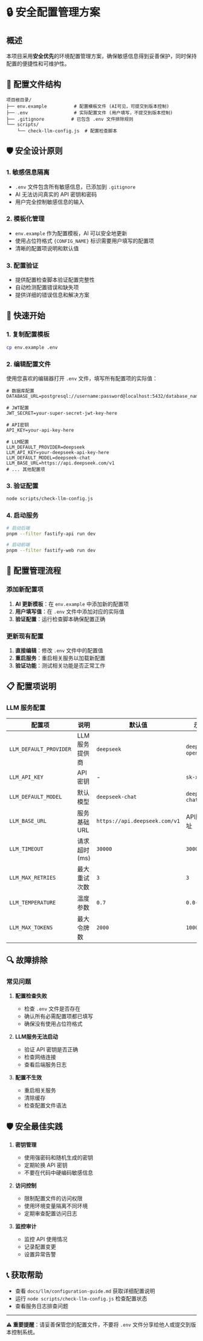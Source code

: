 # 🔒 安全配置管理方案

## 概述

本项目采用**安全优先**的环境配置管理方案，确保敏感信息得到妥善保护，同时保持配置的便捷性和可维护性。

## 📁 配置文件结构

```
项目根目录/
├── env.example          # 配置模板文件 (AI可见，可提交到版本控制)
├── .env                 # 实际配置文件 (用户填写，不提交到版本控制)
├── .gitignore          # 已包含 .env 文件排除规则
└── scripts/
    └── check-llm-config.js  # 配置检查脚本
```

## 🛡️ 安全设计原则

### 1. **敏感信息隔离**
- `.env` 文件包含所有敏感信息，已添加到 `.gitignore`
- AI 无法访问真实的 API 密钥和密码
- 用户完全控制敏感信息的输入

### 2. **模板化管理**
- `env.example` 作为配置模板，AI 可以安全地更新
- 使用占位符格式 `{CONFIG_NAME}` 标识需要用户填写的配置项
- 清晰的配置项说明和默认值

### 3. **配置验证**
- 提供配置检查脚本验证配置完整性
- 自动检测配置错误和缺失项
- 提供详细的错误信息和解决方案

## 🚀 快速开始

### 1. 复制配置模板
```bash
cp env.example .env
```

### 2. 编辑配置文件
使用您喜欢的编辑器打开 `.env` 文件，填写所有配置项的实际值：

```env
# 数据库配置
DATABASE_URL=postgresql://username:password@localhost:5432/database_name

# JWT配置
JWT_SECRET=your-super-secret-jwt-key-here

# API密钥
API_KEY=your-api-key-here

# LLM配置
LLM_DEFAULT_PROVIDER=deepseek
LLM_API_KEY=your-deepseek-api-key-here
LLM_DEFAULT_MODEL=deepseek-chat
LLM_BASE_URL=https://api.deepseek.com/v1
# ... 其他配置项
```

### 3. 验证配置
```bash
node scripts/check-llm-config.js
```

### 4. 启动服务
```bash
# 启动后端
pnpm --filter fastify-api run dev

# 启动前端
pnpm --filter fastify-web run dev
```

## 🔧 配置管理流程

### 添加新配置项

1. **AI 更新模板**：在 `env.example` 中添加新的配置项
2. **用户填写值**：在 `.env` 文件中添加对应的实际值
3. **验证配置**：运行检查脚本确保配置正确

### 更新现有配置

1. **直接编辑**：修改 `.env` 文件中的配置值
2. **重启服务**：重启相关服务以加载新配置
3. **验证功能**：测试相关功能是否正常工作

## 📋 配置项说明

### LLM 服务配置

| 配置项 | 说明 | 默认值 | 示例 |
|--------|------|--------|------|
| `LLM_DEFAULT_PROVIDER` | LLM服务提供商 | `deepseek` | `deepseek`, `openai` |
| `LLM_API_KEY` | API密钥 | - | `sk-xxx...` |
| `LLM_DEFAULT_MODEL` | 默认模型 | `deepseek-chat` | `deepseek-chat` |
| `LLM_BASE_URL` | 服务基础URL | `https://api.deepseek.com/v1` | API服务地址 |
| `LLM_TIMEOUT` | 请求超时(ms) | `30000` | `30000` |
| `LLM_MAX_RETRIES` | 最大重试次数 | `3` | `3` |
| `LLM_TEMPERATURE` | 温度参数 | `0.7` | `0.0-2.0` |
| `LLM_MAX_TOKENS` | 最大令牌数 | `2000` | `1000-4000` |

## 🔍 故障排除

### 常见问题

1. **配置检查失败**
   - 检查 `.env` 文件是否存在
   - 确认所有必需配置项都已填写
   - 确保没有使用占位符格式

2. **LLM服务无法启动**
   - 验证 API 密钥是否正确
   - 检查网络连接
   - 查看后端服务日志

3. **配置不生效**
   - 重启相关服务
   - 清除缓存
   - 检查配置文件语法

## 🛡️ 安全最佳实践

1. **密钥管理**
   - 使用强密码和随机生成的密钥
   - 定期轮换 API 密钥
   - 不要在代码中硬编码敏感信息

2. **访问控制**
   - 限制配置文件的访问权限
   - 使用环境变量隔离不同环境
   - 定期审查配置访问日志

3. **监控审计**
   - 监控 API 使用情况
   - 记录配置变更
   - 设置异常告警

## 📞 获取帮助

- 查看 `docs/llm/configuration-guide.md` 获取详细配置说明
- 运行 `node scripts/check-llm-config.js` 检查配置状态
- 查看服务日志排查问题

---

**⚠️ 重要提醒**：请妥善保管您的配置文件，不要将 `.env` 文件分享给他人或提交到版本控制系统。
